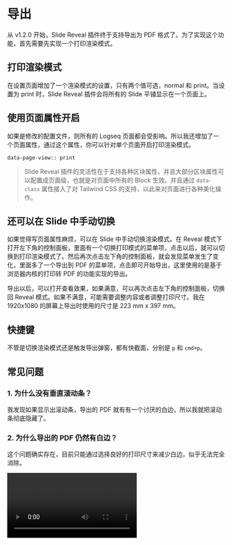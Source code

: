 # 导出

从 v1.2.0 开始，Slide Reveal 插件终于支持导出为 PDF 格式了。为了实现这个功能，首先需要先实现一个打印渲染模式。

## 打印渲染模式

在设置页面增加了一个渲染模式的设置，只有两个值可选，normal 和 print。当设置为 print 时，Slide Reveal 插件会将所有的 Slide 平铺显示在一个页面上。

## 使用页面属性开启

如果是修改的配置文件，则所有的 Logseq 页面都会受影响。所以我还增加了一个页面属性，通过这个属性，你可以针对单个页面开启打印渲染模式。

```
data-page-view:: print
```

> Slide Reveal 插件的灵活性在于支持各种区块属性，并且大部分区块属性可以配置成页面级，也就是对页面中所有的 Block 生效。并且通过 `data-class` 属性接入了对 Tailwind CSS 的支持，以此来对页面进行各种美化操作。

## 还可以在 Slide 中手动切换

如果觉得写页面属性麻烦，可以在 Slide 中手动切换渲染模式。在 Reveal 模式下打开左下角的控制面板，里面有一个切换打印模式的菜单项，点击以后，就可以切换到打印渲染模式了。然后再次点击左下角的控制面板，就会发现菜单发生了变化，里面多了一个导出到 PDF 的菜单项，点击即可开始导出，这里使用的是基于浏览器内核的打印转 PDF 的功能实现的导出。

导出以后，可以打开查看效果，如果满意，可以再次点击左下角的控制面板，切换回 Reveal 模式。如果不满意，可能需要调整内容或者调整打印尺寸。我在 1920x1080 的屏幕上导出时使用的尺寸是 223 mm x 397 mm。

## 快捷键

不管是切换渲染模式还是触发导出弹窗，都有快截面，分别是 `p` 和 `cmd+p`。

## 常见问题

### 1. 为什么没有垂直滚动条？

我发现如果显示出滚动条，导出的 PDF 就有有一个讨厌的白边，所以我就把滚动条彻底隐藏了。

### 2. 为什么导出的 PDF 仍然有白边？

这个问题确实存在，目前只能通过选择良好的打印尺寸来减少白边，似乎无法完全消除。

<video controls="controls" src="/assets/screencast/export.mp4" />
